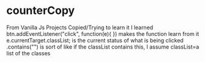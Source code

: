 # counterCopy
From Vanilla Js Projects Copied/Trying to learn it 
I learned btn.addEventListener("click", function(e){
}) makes the function learn from it 
e.currentTarget.classList; is the current status of what is being clicked 
.contains("") is sort of like if the classList contains this, I assume classList=a list of the classes 
